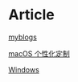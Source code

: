 # Article

[myblogs](myblogs/myblogs.md "myblogs")

[macOS 个性化定制](macOS-个性化定制/macOS-个性化定制.md "macOS 个性化定制")

[Windows](Windows/Windows.md "Windows")
